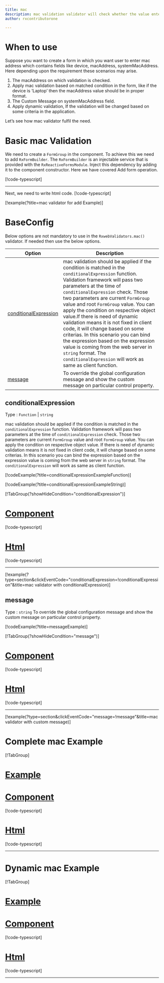 ```yaml
---
title: mac
description: mac validation validator will check whether the value entered is a valid mac address.
author: rxcontributorone

---
```


# When to use
Suppose you want to create a form in which you want user to enter mac address  which contains fields like device, macAddress,  systemMacAddress. Here depending upon the requirement these scenarios may arise.
1.	The macAddress on which validation is checked.
2.  Apply mac validation based on matched condition in the form, like if the device  is ‘Laptop’ then the macAddress value should be in proper format.
3.  The Custom Message on systemMacAddress field.
4.	Apply dynamic validation, If the validation will be changed based on some criteria in the application.

Let’s see how mac validator fulfil the need.

# Basic mac Validation
We need to create a `FormGroup` in the component. To achieve this we need to add `RxFormBuilder`. The `RxFormBuilder` is an injectable service that is provided with the `RxReactiveFormsModule`. Inject this dependency by adding it to the component constructor.
Here we have covered Add form operation. 

[!code-typescript[](\assets\examples\reactive-form-validators\validators\mac\add\mac-add.component.ts?type=section)]
***

Next, we need to write html code.
[!code-typescript[](\assets\examples\reactive-form-validators\validators\mac\add\mac-add.component.html?type=section)]

[!example(?title=mac validator for add Example)]
<app-mac-add-validator></app-mac-add-validator>

# BaseConfig
Below options are not mandatory to use in the `RxwebValidators.mac()` validator. If needed then use the below options.

|Option | Description |
|--- | ---- |
|[conditionalExpression](#conditionalexpression) | mac validation should be applied if the condition is matched in the `conditionalExpression` function. Validation framework will pass two parameters at the time of `conditionalExpression` check. Those two parameters are current `FormGroup` value and root `FormGroup` value. You can apply the condition on respective object value.If there is need of dynamic validation means it is not fixed in client code, it will change based on some criterias. In this scenario you can bind the expression based on the expression value is coming from the web server in `string` format. The `conditionalExpression` will work as same as client function. |
|[message](#message) | To override the global configuration message and show the custom message on particular control property. |

## conditionalExpression 
Type :  `Function`  |  `string` 

mac validation should be applied if the condition is matched in the `conditionalExpression` function. Validation framework will pass two parameters at the time of `conditionalExpression` check. Those two parameters are current `FormGroup` value and root `FormGroup` value. You can apply the condition on respective object value.
If there is need of dynamic validation means it is not fixed in client code, it will change based on some criterias. In this scenario you can bind the expression based on the expression value is coming from the web server in `string` format. The `conditionalExpression` will work as same as client function.
 
 [!codeExample(?title=conditionalExpressionExampleFunction)]

[!codeExample(?title=conditionalExpressionExampleString)]

 [!TabGroup(?showHideCondition="conditionalExpression")]
# [Component](#tab\conditionalExpressionComponent)
[!code-typescript[](\assets\examples\reactive-form-validators\validators\mac\conditionalExpression\mac-conditional-expressions.component.ts)]
# [Html](#tab\conditionalExpressionHtml)
[!code-typescript[](\assets\examples\reactive-form-validators\validators\mac\conditionalExpression\mac-conditional-expressions.component.html)]
***

[!example(?type=section&clickEventCode="conditionalExpression=!conditionalExpression"&title=mac validator with conditionalExpression)]
<app-mac-conditionalExpression-validator></app-mac-conditionalExpression-validator>


## message
Type :  `string` 
To override the global configuration message and show the custom message on particular control property.

[!codeExample(?title=messageExample)]

[!TabGroup(?showHideCondition="message")]
# [Component](#tab\messageComponent)
[!code-typescript[](\assets\examples\reactive-form-validators\validators\mac\message\mac-message.component.ts)]
# [Html](#tab\messageHtml)
[!code-typescript[](\assets\examples\reactive-form-validators\validators\mac\message\mac-message.component.html)]
***

[!example(?type=section&clickEventCode="message=!message"&title=mac validator with custom message)]
<app-mac-message-validator></app-mac-message-validator>

# Complete mac Example
[!TabGroup]
# [Example](#tab\completeexample)
<app-mac-complete-validator></app-mac-complete-validator>
# [Component](#tab\completecomponent)
[!code-typescript[](\assets\examples\reactive-form-validators\validators\mac\complete\mac-complete.component.ts)]
# [Html](#tab\completehtml)
[!code-typescript[](\assets\examples\reactive-form-validators\validators\mac\complete\mac-complete.component.html)]
***

# Dynamic mac Example
[!TabGroup]
# [Example](#tab\dynamicexample)
<app-mac-dynamic-validator></app-mac-dynamic-validator>
# [Component](#tab\dynamiccomponent)
[!code-typescript[](\assets\examples\reactive-form-validators\validators\mac\dynamic\mac-dynamic.component.ts)]
# [Html](#tab\dynamichtml)
[!code-typescript[](\assets\examples\reactive-form-validators\validators\mac\dynamic\mac-dynamic.component.html)]
***